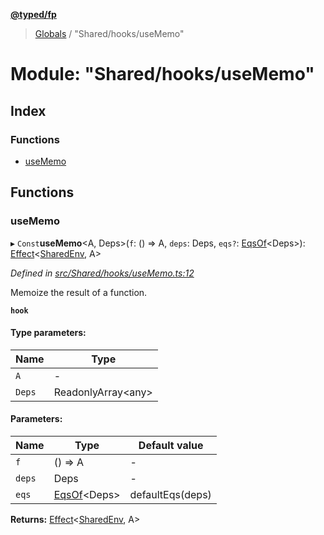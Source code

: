 **[@typed/fp](../README.md)**

> [Globals](../globals.md) / "Shared/hooks/useMemo"

# Module: "Shared/hooks/useMemo"

## Index

### Functions

* [useMemo](_shared_hooks_usememo_.md#usememo)

## Functions

### useMemo

▸ `Const`**useMemo**\<A, Deps>(`f`: () => A, `deps`: Deps, `eqs?`: [EqsOf](_shared_common_eqsof_.md#eqsof)\<Deps>): [Effect](_effect_effect_.effect.md)\<[SharedEnv](../interfaces/_shared_core_services_sharedenv_.sharedenv.md), A>

*Defined in [src/Shared/hooks/useMemo.ts:12](https://github.com/TylorS/typed-fp/blob/559f273/src/Shared/hooks/useMemo.ts#L12)*

Memoize the result of a function.

**`hook`** 

#### Type parameters:

Name | Type |
------ | ------ |
`A` | - |
`Deps` | ReadonlyArray\<any> |

#### Parameters:

Name | Type | Default value |
------ | ------ | ------ |
`f` | () => A | - |
`deps` | Deps | - |
`eqs` | [EqsOf](_shared_common_eqsof_.md#eqsof)\<Deps> | defaultEqs(deps) |

**Returns:** [Effect](_effect_effect_.effect.md)\<[SharedEnv](../interfaces/_shared_core_services_sharedenv_.sharedenv.md), A>
